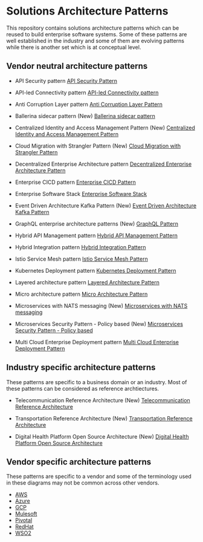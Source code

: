 # Solutions Architecture Patterns
This repository contains solutions architecture patterns which can be reused to build enterprise software systems. Some of these patterns are well established in the industry and some of them are evolving patterns while there is another set which is at conceptual level. 

## Vendor neutral architecture patterns

- API Security pattern
[API Security Pattern](vendor-neutral/API-Security-Pattern.md)

- API-led Connectivity pattern
[API-led Connectivity pattern](vendor-neutral/API-led-Connectivity-Pattern.md)

- Anti Corruption Layer pattern
[Anti Corruption Layer Pattern](vendor-neutral/Anti-Corruption-Layer-Pattern.md)

- Ballerina sidecar pattern (New)
[Ballerina sidecar pattern](vendor-neutral/Ballerina-sidecar-pattern-microservices.md)

- Centralized Identity and Access Management Pattern (New)
[Centralized Identity and Access Management Pattern](vendor-neutral/Centralized-Identity-Access-Management-Pattern.md)

- Cloud Migration with Strangler Pattern (New)
[Cloud Migration with Strangler Pattern](vendor-neutral/Cloud-Migration-Strangler-Pattern.md)

- Decentralized Enterprise Architecture pattern
[Decentralized Enterprise Architecture Pattern](vendor-neutral/Decentralized-Enterpise-Architecture-Pattern.md)

- Enterprise CICD pattern
[Enterprise CICD Pattern](vendor-neutral/Enterprise-CICD-Pattern.md)

- Enterprise Software Stack
[Enterprise Software Stack](vendor-neutral/Enterprise-Software-Stack.md)

- Event Driven Architecture Kafka Pattern (New)
[Event Driven Architecture Kafka Pattern](vendor-neutral/Event-Driven-Architecture-Kafka-Pattern.md)

- GraphQL enterprise architecture patterns (New)
[GraphQL Pattern](vendor-neutral/GraphQL-Pattern.md)

- Hybrid API Management pattern
[Hybrid API Management Pattern](vendor-neutral/Hybrid-API-Management-Pattern.md)

- Hybrid Integration pattern
[Hybrid Integration Pattern](vendor-neutral/Hybrid-Integration-Pattern.md)

- Istio Service Mesh pattern
[Istio Service Mesh Pattern](vendor-neutral/Istio-Service-Mesh-Pattern.md)

- Kubernetes Deployment pattern
[Kubernetes Deployment Pattern](vendor-neutral/Kubernetes-Deployment-Pattern.md)

- Layered architecture pattern
[Layered Architecture Pattern](vendor-neutral/Layered-Architecture-Pattern.md)

- Micro architecture pattern
[Micro Architecture Pattern](vendor-neutral/Micro-Architecture-Pattern.md)

- Microservices with NATS messaging (New)
[Microservices with NATS messaging](vendor-neutral/Microservices-with-NATS-messaging.md)

- Microservices Security Pattern - Policy based (New)
[Microservices Security Pattern - Policy based](vendor-neutral/Microservices-Security-Pattern-Policy-Based.md)

- Multi Cloud Enterprise Deployment pattern
[Multi Cloud Enterprise Deployment Pattern](vendor-neutral/Multi-Cloud-Enterprise-Deployment-Pattern.md)

## Industry specific architecture patterns
These patterns are specific to a business domain or an industry. Most of these patterns can be considered as reference archtiectures.

- Telecommunication Reference Architecture (New)
[Telecommunication Reference Architecture](industry-specific/Telecommunication-reference-architecture-pattern.md)

- Transportation Reference Architecture (New)
[Transportation Reference Architecture](industry-specific/Effective-ground-transportation-architecture-pattern.md)

- Digital Health Platform Open Source Architecture (New)
[Digital Health Platform Open Source Architecture](industry-specific/Digital-Health-Platform-Open-Source-Architecture.md)


## Vendor specific architecture patterns
These patterns are specific to a vendor and some of the terminology used in these diagrams may not be common across other vendors. 

- [AWS](vendor-specific/aws)
- [Azure](vendor-specific/azure)
- [GCP](vendor-specific/gcp)
- [Mulesoft](vendor-specific/mulesoft)
- [Pivotal](vendor-specific/pivotal)
- [RedHat](vendor-specific/redhat)
- [WSO2](vendor-specific/wso2)

